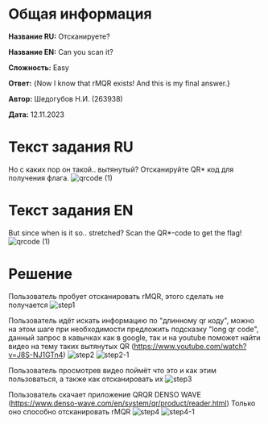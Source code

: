 # Общая информация

**Название RU:** Отсканируете?

**Название EN:** Can you scan it?

**Сложность:** Easy

**Ответ:** {Now I know that rMQR exists! And this is my final answer.}

**Автор:** Шедогубов Н.И. (263938)

**Дата:** 12.11.2023

# Текст задания RU
Но с каких пор он такой.. вытянутый? Отсканируйте QR* код для получения флага.
![qrcode (1)](https://github.com/3Xc3SS/lmstask2/assets/58215871/0ba84481-fe89-4ac1-a5c9-8fa245b32636)

# Текст задания EN
But since when is it so.. stretched? Scan the QR*-code to get the flag!
![qrcode (1)](https://github.com/3Xc3SS/lmstask2/assets/58215871/958f78c6-0acb-4015-84f2-6e6aa6681709)


# Решение
Пользователь пробует отсканировать rMQR, этого сделать не получается
![step1](https://github.com/3Xc3SS/lmstask2/assets/58215871/7d5568b6-ef9f-4ccb-ac9a-c58cb45d5a8c)

Пользователь идёт искать информацию по "длинному qr коду", можно на этом шаге при необходимости предложить подсказку "long qr code", данный запрос в кавычках как в google, так и на youtube поможет найти видео на тему таких вытянутых QR (https://www.youtube.com/watch?v=J8S-NJ1GTn4)
![step2](https://github.com/3Xc3SS/lmstask2/assets/58215871/d3220590-3f59-4f93-8e15-a9e37528f7da)
![step2-1](https://github.com/3Xc3SS/lmstask2/assets/58215871/9e9d0e33-7809-4ea3-b10b-e4342175b7f8)


Пользователь просмотрев видео поймёт что это и как этим пользоваться, а также как отсканировать их
![step3](https://github.com/3Xc3SS/lmstask2/assets/58215871/8ceb34ce-ce7c-47ae-9234-3579d9037775)


Пользователь скачает приложение QRQR DENSO WAVE (https://www.denso-wave.com/en/system/qr/product/reader.html) Только оно способно отсканировать rMQR
![step4](https://github.com/3Xc3SS/lmstask2/assets/58215871/4e01ec01-dd59-4d8d-93df-b11c693f4791)
![step4-1](https://github.com/3Xc3SS/lmstask2/assets/58215871/838d3053-3e2e-4bed-b1d1-7713f960667f)
